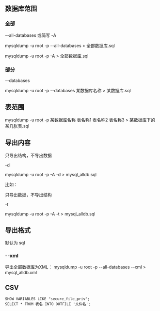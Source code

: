 ##  数据库范围

###  全部
--all-databases 或简写 -A

mysqldump -u root -p --all-databases > 全部数据库.sql

mysqldump -u root -p -A > 全部数据库.sql

###  部分
--databases

mysqldump -u root -p --databases 某数据库名称 > 某数据库.sql

##  表范围
mysqldump -u root -p 某数据库名称 表名称1 表名称2 表名称3  > 某数据库下的某几张表.sql

##  导出内容
只导出结构，不导出数据

-d

mysqldump -u root -p -A -d > mysql_alldb.sql

比如：

只导出数据，不导出结构

-t

mysqldump -u root -p -A -t > mysql_alldb.sql

##  导出格式
默认为 sql

###  --xml
导出全部数据库为XML： mysqldump -u root -p --all-databases --xml > mysql_alldb.xml

##  CSV

```shell
SHOW VARIABLES LIKE "secure_file_priv";
SELECT * FROM 表名 INTO OUTFILE '文件名';

```

